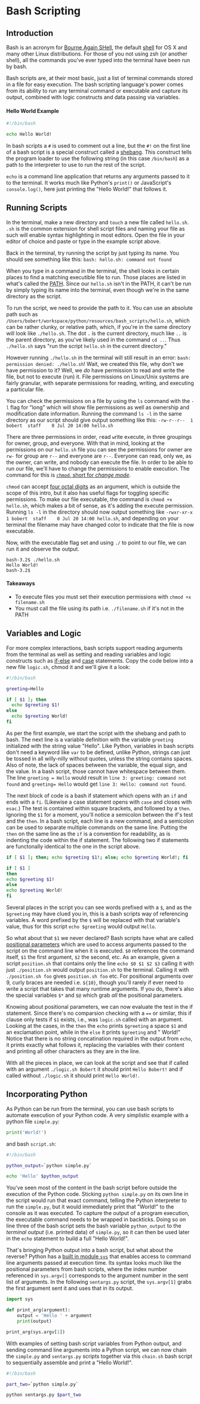 # Bash Scripting

## Introduction

Bash is an acronym for [Bourne Again SHell](https://en.wikipedia.org/wiki/Bash_(Unix_shell)), the default [shell](https://en.wikipedia.org/wiki/Unix_shell) for OS X and many other Linux distributions.  For those of you not using zsh (or another shell), all the commands you've ever typed into the terminal have been run by bash.

Bash scripts are, at their most basic, just a list of terminal commands stored in a file for easy execution.  The bash scripting language's power comes from its ability to run any terminal command or executable and capture its output, combined with logic constructs and data passing via variables.

#### Hello World Example
```bash
#!/bin/bash

echo Hello World!
```

In bash scripts a `#` is used to comment out a line, but the `#!` on the first line of a bash script is a special construct called a [shebang](https://en.wikipedia.org/wiki/Shebang_(Unix)). This construct tells the program loader to use the following string (in this case `/bin/bash`) as a path to the interpreter to use to run the rest of the script.

`echo` is a command line application that returns any arguments passed to it to the terminal.  It works much like Python's `print()` or JavaScript's `console.log()`, here just printing the "Hello World!" that follows it.

## Running Scripts

In the terminal, make a new directory and `touch` a new file called `hello.sh`.  `.sh` is the common extension for shell script files and naming your file as such will enable syntax highlighting in most editors.  Open the file in your editor of choice and paste or type in the example script above.

Back in the terminal, try running the script by just typing its name.  You should see something like this: `bash: hello.sh: command not found`

When you type in a command in the terminal, the shell looks in certain places to find a matching executible file to run.  Those places are listed in what's called the [PATH](https://en.wikipedia.org/wiki/PATH_(variable)).  Since our `hello.sh` isn't in the PATH, it can't be run by simply typing its name into the terminal, even though we're in the same directory as the script.

To run the script, we need to provide the path to it.  You can use an absolute path such as `/Users/bobert/workspace/python/resources/bash_scripts/hello.sh`, which can be rather clunky, or relative path, which, if you're in the same directory will look like `./hello.sh`.  The dot `.` is the current directory, much like `..` is the parent directory, as you've likely used in the command `cd ..`.  Thus `./hello.sh` says "run the script `hello.sh` in the current directory."

However running `./hello.sh` in the terminal will still result in an error: `bash: permission denied: ./hello.sh`!  Wait, we created this file, why don't we have permission to it?  Well, we _do_ have permission to read and write the file, but not to execute (run) it.  File permissions on Linux/Unix systems are fairly granular, with separate permissions for reading, writing, and executing a particular file.

You can check the permissions on a file by using the `ls` command with the `-l` flag for "long" which will show file permissions as well as ownership and modification date information.  Running the command `ls -l` in the same directory as our script should give output something like this: `-rw-r--r--  1 bobert  staff    0 Jul 20 14:00 hello.sh`

There are three permissions in order, `r`ead `w`rite e`x`ecute, in three groupings for owner, group, and everyone.  With that in mind, looking at the permissions on our `hello.sh` file you can see the permissions for owner are `rw-` for group are `r--` and everyone are `r--`.  Everyone can read, only we, as the owner, can write, and nobody can execute the file.  In order to be able to run our file, we'll have to change the permissions to enable execution.  The command for this is [`chmod`, short for _change mode_](https://en.wikipedia.org/wiki/Chmod).

`chmod` can accept [four octal digits](https://en.wikipedia.org/wiki/Chmod#Octal_modes) as an argument, which is outside the scope of this intro, but it also has useful flags for toggling specific permissions.  To make our file executable, the command is `chmod +x hello.sh`, which makes a bit of sense, as it's adding the e`x`ecute permission.  Running `ls -l` in the directory should now output something like `-rwxr-xr-x  1 bobert  staff    0 Jul 20 14:00 hello.sh`, and depending on your terminal the filename may have changed color to indicate that the file is now executable.

Now, with the executable flag set and using `./` to point to our file, we can run it and observe the output.
```
bash-3.2$ ./hello.sh
Hello World!
bash-3.2$
```

#### Takeaways
- To execute files you must set their execution permissions with `chmod +x filename.sh`
- You must call the file using its path i.e. `./filename.sh` if it's not in the PATH

## Variables and Logic

For more complex interactions, bash scripts support reading arguments from the terminal as well as setting and reading variables and logic constructs such as [if-else](http://ryanstutorials.net/bash-scripting-tutorial/bash-if-statements.php#if) and [case](http://ryanstutorials.net/bash-scripting-tutorial/bash-if-statements.php#case) statements.  Copy the code below into a new file `logic.sh`, chmod it and we'll give it a look:

```bash
#!/bin/bash

greeting=Hello

if [ $1 ]; then
  echo $greeting $1!
else
  echo $greeting World!
fi
```

As per the first example, we start the script with the shebang and path to bash.  The next line is a variable definition with the variable `greeting` initialized with the string value "Hello".  Like Python, variables in bash scripts don't need a keyword like `var` to be defined, unlike Python, strings can just be tossed in all willy-nilly without quotes, unless the string contains spaces.  Also of note, the lack of spaces between the variable, the equal sign, and the value.  In a bash script, those cannot have whitespace between them.  The line `greeting = Hello` would result in `line 3: greeting: command not found` and `greeting= Hello` would get `line 3: Hello: command not found`.

The next block of code is a bash if statement which opens with an `if` and ends with a `fi`.  (Likewise a case statement opens with `case` and closes with `esac`.)  The test is contained within square brackets, and followed by a `then`.  Ignoring the `$1` for a moment, you'll notice a semicolon between the if's test and the `then`.  In a bash script, each line is a new command, and a semicolon can be used to separate multiple commands on the same line.  Putting the `then` on the same line as the `if` is a convention for readability, as is indenting the code within the if statement.  The following two if statements are functonally identical to the one in the script above.
```bash
if [ $1 ]; then; echo $greeting $1!; else; echo $greeting World!; fi

if [ $1 ]
then
echo $greeting $1!
else
echo $greeting World!
fi
```
Several places in the script you can see words prefixed with a `$`, and as the `$greeting` may have clued you in, this is a bash scripts way of referencing variables.  A word prefixed by the `$` will be replaced with that variable's value, thus for this script `echo $greeting` would output `Hello`.

So what about that `$1` we never declared?  Bash scripts have what are called [positional parameters](http://tldp.org/LDP/abs/html/othertypesv.html) which are used to access arguments passed to the script on the command line when it is executed.  `$0` references the command itself, `$1` the first argument, `$2` the second, etc.  As an example, given a script `position.sh` that contains only the line `echo $0 $1 $2 $3` calling it with just `./position.sh` would output `position.sh` to the terminal.  Calling it with `./position.sh foo` gives `position.sh foo` etc.  For positional arguments over 9, curly braces are needed i.e. `${10}`, though you'll rarely if ever need to write a script that takes that many runtime arguments.  If you do, there's also the special variables `$*` and `$@` which grab _all_ the positional parameters.

Knowing about positional parameters, we can now evaluate the test in the if statement.  Since there's no comparsion checking with a `==` or similar, this if clause only tests if `$1` exists, i.e., was `logic.sh` called with an argument.  Looking at the cases, in the `then` the `echo` prints `$greeting` a space `$1` and an exclamation point, while in the `else` it prints `$greeting` and " World!"  Notice that there is no string concatination required in the output from `echo`, it prints exactly what follows it, replacing the variables with their content and printing all other characters as they are in the line.

With all the pieces in place, we can look at the script and see that if called with an argument `./logic.sh Bobert` it should print `Hello Bobert!` and if called without `./logic.sh` it should print `Hello World!`.

## Incorporating Python

As Python can be run from the terminal, you can use bash scripts to automate execution of your Python code.  A very simplistic example with a python file `simple.py`:
```python
print('World!')
```
and bash `script.sh`:
```bash
#!/bin/bash

python_output=`python simple.py`

echo 'Hello' $python_output
```

You've seen most of the content in the bash script before outside the execution of the Python code.  Sticking `python simple.py` on its own line in the script would run that exact command, telling the Python interpreter to run the `simple.py`, but it would immediately print that "World!" to the console as it was executed.  To capture the output of a program execution, the executable command needs to be wrapped in backticks.  Doing so on line three of the bash script sets the bash variable `python_output` to the _terminal output_ (i.e. printed data) of `simple.py`, so it can then be used later in the `echo` statement to build a full "Hello World!".

That's bringing Python output into a bash script, but what about the reverse?  Python has a [built in module `sys`](https://docs.python.org/3.3/library/sys.html) that enables access to command line arguments passed at execution time.  Its syntax looks much like the positional parameters from bash scripts, where the index number referenced in `sys.argv[]` corresponds to the argument number in the sent list of arguments.  In the following `sentargs.py` script, the `sys.argv[1]` grabs the first argument sent it and uses that in its output.

```python
import sys

def print_arg(argument):
    output = 'Hello ' + argument
    print(output)

print_arg(sys.argv[1])
```

With examples of setting bash script variables from Python output, and sending command line arguments into a Python script, we can now chain the `simple.py` and `sentargs.py` scripts together via this `chain.sh` bash script to sequentially assemble and print a "Hello World!".

```bash
#!/bin/bash

part_two=`python simple.py`

python sentargs.py $part_two
```
